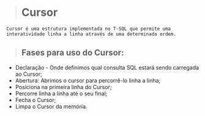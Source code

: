 ># Cursor
    Cursor é uma estrutura implementada no T-SQL que permite uma interatividade linha a linha através de uma determinada ordem.

>## Fases para uso do Cursor:
* Declaração - Onde definimos qual consulta SQL estará sendo carregada ao Cursor;
* Abertura: Abrimos o cursor para percorrê-lo linha a linha;
* Posiciona na primeira linha do Cursor;
* Percorre linha a linha até o seu final;
* Fecha o Cursor;
* Limpa o Cursor da memória.
  